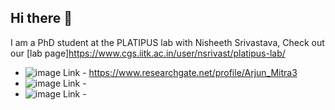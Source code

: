 ## Hi there 👋

I am a PhD student at the PLATIPUS lab with Nisheeth Srivastava, Check out our [lab page]<https://www.cgs.iitk.ac.in/user/nsrivast/platipus-lab/>
- ![image](https://github.com/user-attachments/assets/da8d0815-2abc-4154-8d62-bcd7646777a2) Link - https://www.researchgate.net/profile/Arjun_Mitra3 
- ![image](https://github.com/user-attachments/assets/dac72db8-1ec7-4cdb-ae36-1b2ed5c9d4b5) Link - 
- ![image](https://github.com/user-attachments/assets/16a0670f-7990-4934-aba0-de089341ac9f) Link - 


<!--
**MitraArjun/MitraArjun** is a ✨ _special_ ✨ repository because its `README.md` (this file) appears on your GitHub profile.

Here are some ideas to get you started:

- 🔭 I’m currently working on ...
- 🌱 I’m currently learning ...
- 👯 I’m looking to collaborate on ...
- 🤔 I’m looking for help with ...
- 💬 Ask me about ...
- 📫 How to reach me: ...
- 😄 Pronouns: ...
- ⚡ Fun fact: ...
-->
